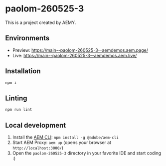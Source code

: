 # paolom-260525-3

This is a project created by AEMY.

## Environments

- Preview: https://main--paolom-260525-3--aemdemos.aem.page/
- Live: https://main--paolom-260525-3--aemdemos.aem.live/

## Installation

```sh
npm i
```

## Linting

```sh
npm run lint
```

## Local development

1. Install the [AEM CLI](https://github.com/adobe/helix-cli): `npm install -g @adobe/aem-cli`
1. Start AEM Proxy: `aem up` (opens your browser at `http://localhost:3000/`)
1. Open the `paolom-260525-3` directory in your favorite IDE and start coding :)